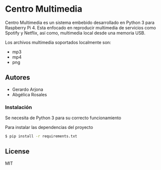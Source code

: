 # Centro Multimedia

Centro Multimedia es un sistema embebido desarrollado en Python 3 para Raspberry Pi 4. Esta enfocado en reproducir multimedia de servicios como Spotify y Netflix, así como, multimedia local desde una memoria USB.

Los archivos multimedia soportados localmente son:
 
 - mp3
 - mp4
 - png

## Autores

  - Gerardo Arjona
  - Abgélica Rosales

### Instalación

Se necesita de Python 3 para su correcto funcionamiento

Para instalar las dependencias del proyecto

```sh
$ pip install -r requirements.txt
```

License
----

MIT